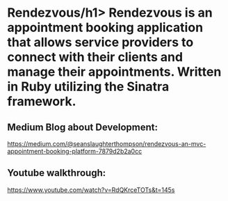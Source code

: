 <h1>Rendezvous/h1>
Rendezvous is an appointment booking application that allows service providers to connect with their clients and manage their appointments. Written in Ruby utilizing the Sinatra framework.

## Medium Blog about Development: 
https://medium.com/@seanslaughterthompson/rendezvous-an-mvc-appointment-booking-platform-7879d2b2a0cc

## Youtube walkthrough:
https://www.youtube.com/watch?v=RdQKrceTOTs&t=145s
